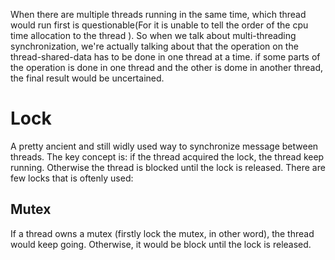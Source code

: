 When there are multiple threads running in the same time, which thread would run first is questionable(For it is unable to tell the order of the cpu time allocation  to the thread ). So when we talk about multi-threading synchronization, we're actually talking about that the operation on the thread-shared-data has to be done in one thread at a time. if some parts of the operation is done in one thread and the other is dome in another thread, the final result would be uncertained.

# Lock

A pretty ancient and still widly used way to synchronize message between threads. The key concept is: if the thread acquired the lock, the thread keep running. Otherwise the thread is blocked until the lock is released. There are few locks that is oftenly used:

## Mutex

If a thread owns a mutex (firstly lock the mutex, in other word), the thread would keep going. Otherwise, it would be block until the lock is released.
